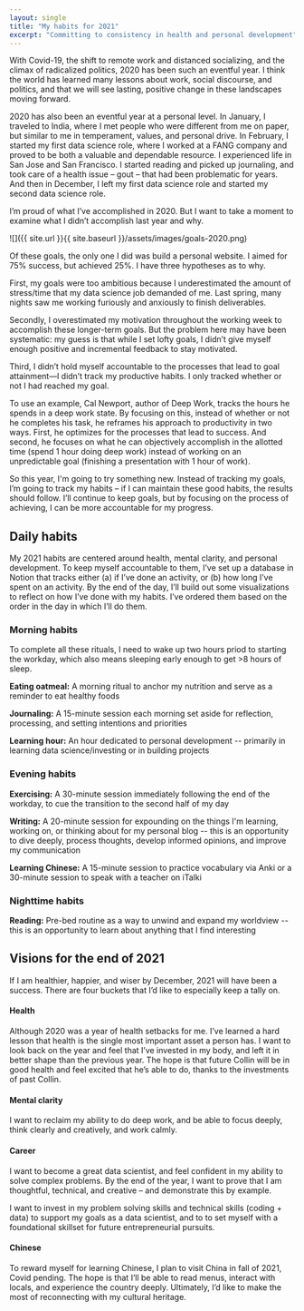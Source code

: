 ```yaml
---
layout: single
title: "My habits for 2021"
excerpt: "Committing to consistency in health and personal development"
---
```


With Covid-19, the shift to remote work and distanced socializing, and the climax of radicalized politics, 2020 has been such an eventful year. I think the world has learned many lessons about work, social discourse, and politics, and that we will see lasting, positive change in these landscapes moving forward.

2020 has also been an eventful year at a personal level. In January, I traveled to India, where I met people who were different from me on paper, but similar to me in temperament, values, and personal drive. In February, I started my first data science role, where I worked at a FANG company and proved to be both a valuable and dependable resource. I experienced life in San Jose and San Francisco. I started reading and picked up journaling, and took care of a health issue – gout – that had been problematic for years. And then in December, I left my first data science role and started my second data science role. 

I’m proud of what I’ve accomplished in 2020. But I want to take a moment to examine what I didn’t accomplish last year and why.

![]({{ site.url }}{{ site.baseurl }}/assets/images/goals-2020.png)

Of these goals, the only one I did was build a personal website. I aimed for 75% success, but achieved 25%. I have three hypotheses as to why. 

First, my goals were too ambitious because I underestimated the amount of stress/time that my data science job demanded of me. Last spring, many nights saw me working furiously and anxiously to finish deliverables.

Secondly, I overestimated my motivation throughout the working week to accomplish these longer-term goals. But the problem here may have been systematic: my guess is that while I set lofty goals, I didn’t give myself enough positive and incremental feedback to stay motivated. 

Third, I didn’t hold myself accountable to the processes that lead to goal attainment—I didn’t track my productive habits. I only tracked whether or not I had reached my goal. 

To use an example, Cal Newport, author of Deep Work, tracks the hours he spends in a deep work state. By focusing on this, instead of whether or not he completes his task, he reframes his approach to productivity in two ways. First, he optimizes for the processes that lead to success. And second, he focuses on what he can objectively accomplish in the allotted time (spend 1 hour doing deep work) instead of working on an unpredictable goal (finishing a presentation with 1 hour of work). 

So this year, I'm going to try something new. Instead of tracking my goals, I’m going to track my habits – if I can maintain these good habits, the results should follow. I’ll continue to keep goals, but by focusing on the process of achieving, I can be more accountable for my progress. 

## Daily habits

My 2021 habits are centered around health, mental clarity, and personal development. To keep myself accountable to them, I’ve set up a database in Notion that tracks either (a) if I’ve done an activity, or  (b) how long I’ve spent on an activity. By the end of the day, I’ll build out some visualizations to reflect on how I’ve done with my habits. I’ve ordered them based on the order in the day in which I’ll do them. 

### Morning habits

To complete all these rituals, I need to wake up two hours priod to starting the workday, which also means sleeping early enough to get >8 hours of sleep. 

**Eating oatmeal:** A morning ritual to anchor my nutrition and serve as a reminder to eat healthy foods

**Journaling:** A 15-minute session each morning set aside for reflection, processing, and setting intentions and priorities

**Learning hour:** An hour dedicated to personal development -- primarily in learning data science/investing or in building projects


### Evening habits

**Exercising:** A 30-minute session immediately following the end of the workday, to cue the transition to the second half of my day 

**Writing:** A 20-minute session for expounding on the things I'm learning, working on, or thinking about for my personal blog -- this is an opportunity to dive deeply, process thoughts, develop informed opinions, and improve my communication

**Learning Chinese:** A 15-minute session to practice vocabulary via Anki or a 30-minute session to speak with a teacher on iTalki   

### Nighttime habits

**Reading:** Pre-bed routine as a way to unwind and expand my worldview -- this is an opportunity to learn about anything that I find interesting

## Visions for the end of 2021

If I am healthier, happier, and wiser by December, 2021 will have been a success. There are four buckets that I’d like to especially keep a tally on.

#### Health 

Although 2020 was a year of health setbacks for me. I’ve learned a hard lesson that health is the single most important asset a person has. I want to look back on the year and feel that I’ve invested in my body, and left it in better shape than the previous year. The hope is that future Collin will be in good health and feel excited that he’s able to do, thanks to the investments of past Collin. 

#### Mental clarity

I want to reclaim my ability to do deep work, and be able to focus deeply, think clearly and creatively, and work calmly. 

#### Career 

I want to become a great data scientist, and feel confident in my ability to solve complex problems. By the end of the year, I want to prove that I am thoughtful, technical, and creative – and demonstrate this by example. 

I want to invest in my problem solving skills and technical skills (coding + data) to support my goals as a data scientist, and to to set myself with a foundational skillset for future entrepreneurial pursuits. 

#### Chinese

To reward myself for learning Chinese, I plan to visit China in fall of 2021, Covid pending. The hope is that I’ll be able to read menus, interact with locals, and experience the country deeply. Ultimately, I’d like to make the most of reconnecting with my cultural heritage. 
